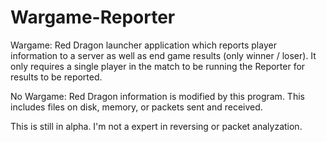Wargame-Reporter
================
Wargame: Red Dragon launcher application which reports player information to a server as well as end game results (only winner / loser).  It only requires a single player in the match to be running the Reporter for results to be reported.  

No Wargame: Red Dragon information is modified by this program.  This includes files on disk, memory, or packets sent and received.


This is still in alpha.  I'm not a expert in reversing or packet analyzation.
